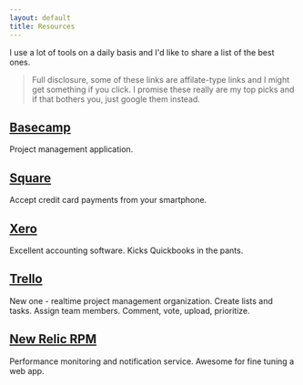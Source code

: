```yaml
---
layout: default
title: Resources
---
```


I use a lot of tools on a daily basis and I'd like to share a list of the best ones.

> Full disclosure, some of these links are affilate-type links and I might get something if you click. I promise these really are my top picks and if that bothers you, just google them instead.


## [Basecamp](http://try.37signals.com/333364)
Project management application.

## [Square](http://squareup.com)
Accept credit card payments from your smartphone.

## [Xero](http://www.xero.com)
Excellent accounting software. Kicks Quickbooks in the pants.

## [Trello](https://trello.com)
New one - realtime project management organization. Create lists and tasks. Assign team members. Comment, vote, upload, prioritize.

## [New Relic RPM](http://newrelic.extole.com/a/clk/3dHTP)
Performance monitoring and notification service. Awesome for fine tuning a web app.



